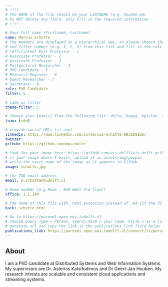 ```yaml
---
# !!!!
# The NAME of the file should be your LASTNAME (e.g. houben.md)
# Do NOT delete any field, only fill in the required information
# !!!! 

# Your full name (Firstname, Lastname)
name: Marcus Schutte
# The members are displayed in a hierarchical way, so please choose the role (e.g. Full Professor, Assistant Professor etc) 
# and filter number (e.g. 1, 2, 3) from this list and fill in the role and filter from below:
# (Affiliated) Full Professor - 1
# Associate Professor - 2
# Assistant Professor - 3
# Postdoctoral Researcher - 4
# PhD Candidate - 5
# Research Engineer - 6 
# Guest Researcher - 7
# Secretary - 8
role: PhD Candidate
filter: 5

# same as filter
theme-filter: 5

# choose your team(s) from the following list: delta, kappa, epsilon, lambda, cel
team: [sdm]

# provide social URLs (if any)
linkedin: https://www.linkedin.com/in/marcus-schutte-0836b91b6/
twitter: 
github: https://github.com/mwschutte

# look for your image here: https://github.com/wis-delft/wis-delft.github.io/tree/master/assets/img/people 
# if your image doesn't exist, upload it in assets/img/people 
# write the exact name of the image as it appears in GitHub  
image: schutte.jpg

# the TUD email address
email: m.schutte@tudelft.nl

# Room number (e.g Room - 840 West 4rd floor)
office: 1.E.240

# The name of this file with .html extension instead of .md (If the filename is ionescu.md, the "back" field will be ionescu.html)
back: schutte.html

# Go to https://purexml-open.ewi.tudelft.nl 
# choose Query Type = Person, search term = your name, Style = as a list
# generate url and copy the link in the publications_link field below
publications_link: https://purexml-open.ewi.tudelft.nl/convert/li/persons/cec5c6cd-d661-43bb-b8cf-cbc4f7a9d952
---
```


## About

I am a PhD candidate at  Distributed Systems and Web Information Systems.
My supervisors are Dr. Asterios Katsifodimos and Dr Geert-Jan Houben.
My research intrests are scalable and consistent cloud applications and streaming systems.